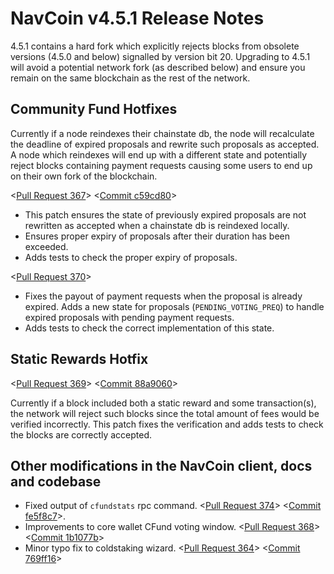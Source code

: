# NavCoin v4.5.1 Release Notes

4.5.1 contains a hard fork which explicitly rejects blocks from obsolete versions (4.5.0 and below) signalled by version bit 20. Upgrading to 4.5.1 will avoid a potential network fork (as described below) and ensure you remain on the same blockchain as the rest of the network.

## Community Fund Hotfixes

Currently if a node reindexes their chainstate db, the node will recalculate the deadline of expired proposals and rewrite such proposals as accepted. A node which reindexes will end up with a different state and potentially reject blocks containing payment requests causing some users to end up on their own fork of the blockchain.

<[Pull Request 367](https://github.com/navcoin/navcoin-core/pull/367)>
<[Commit c59cd80](https://github.com/navcoin/navcoin-core/commit/c59cd802e43960ab4ff88dece294dbcecc6bce8e)>

- This patch ensures the state of previously expired proposals are not rewritten as accepted when a chainstate db is reindexed locally.
- Ensures proper expiry of proposals after their duration has been exceeded.
- Adds tests to check the proper expiry of proposals.

<[Pull Request 370](https://github.com/navcoin/navcoin-core/pull/370)>

- Fixes the payout of payment requests when the proposal is already expired. Adds a new state for proposals (`PENDING_VOTING_PREQ`) to handle expired proposals with pending payment requests.
- Adds tests to check the correct implementation of this state.

## Static Rewards Hotfix

<[Pull Request 369](https://github.com/navcoin/navcoin-core/pull/369)>
<[Commit 88a9060](https://github.com/navcoin/navcoin-core/commit/88a9060b80603afdab6dc374ef1144fcb58bc462)>

Currently if a block included both a static reward and some transaction(s), the network will reject such blocks since the total amount of fees would be verified incorrectly. This patch fixes the verification and adds tests to check the blocks are correctly accepted.

## Other modifications in the NavCoin client, docs and codebase

- Fixed output of `cfundstats` rpc command. <[Pull Request 374](https://github.com/navcoin/navcoin-core/pull/374)> <[Commit fe5f8c7](https://github.com/navcoin/navcoin-core/commit/fe5f8c79ea5708692181dfb913e8b17d5517c4ea)>.
- Improvements to core wallet CFund voting window. <[Pull Request 368](https://github.com/navcoin/navcoin-core/pull/368)> <[Commit 1b1077b](https://github.com/navcoin/navcoin-core/commit/1b1077be384c1a230d7c568a7fa05d4b43a4111b)>
- Minor typo fix to coldstaking wizard. <[Pull Request 364](https://github.com/navcoin/navcoin-core/pull/364)> <[Commit 769ff16](https://github.com/navcoin/navcoin-core/commit/769ff16b05f70ccfa24adcaf589bfa5a4157c067)>

